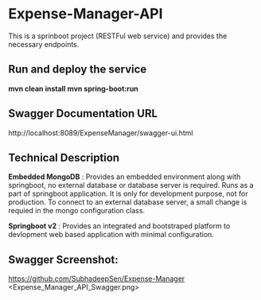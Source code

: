 # Expense-Manager-API

This is a sprinboot project (RESTFul web service) and provides the necessary endpoints. 

## Run and deploy the service

**mvn clean install**
**mvn spring-boot:run**

## Swagger Documentation URL

http://localhost:8089/ExpenseManager/swagger-ui.html

## Technical Description

**Embedded MongoDB** : Provides an embedded environment along with springboot, no external database or database server is required. Runs as a part of springboot application. It is only for development purpose, not for production. 
To connect to an external database server, a small change is requied in the mongo configuration class.

**Springboot v2** : Provides an integrated and bootstraped platform to devlopment web based application with minimal configuration.

## Swagger Screenshot: 
https://github.com/SubhadeepSen/Expense-Manager  <Expense_Manager_API_Swagger.png>


